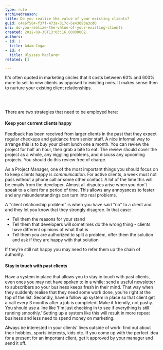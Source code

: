 ```yaml
---
type: rule
archivedreason: 
title: Do you realize the value of your existing clients?
guid: c4a6f564-f37f-473a-817c-6e43093a3cd0
uri: do-you-realize-the-value-of-your-existing-clients
created: 2012-08-30T13:03:16.0000000Z
authors:
- id: 1
  title: Adam Cogan
- id: 4
  title: Ulysses Maclaren
related: []

---
```



<p>
                    It's often quoted in marketing circles that it costs between 60% and 600% more to
                    sell to new clients as opposed to existing ones. It makes sense then to nurture
                    your existing client relationships.
                </p>
<br><excerpt class='endintro'></excerpt><br>
<p>There are two strategies that need to be employed here&#58;</p>
<h4>Keep your current clients happy​</h4>
                <p>Feedback has been received&#160;from larger clients in the past that they expect regular
                    checkups and guidance from senior staff. A nice informal way to arrange this is
                    to buy your client lunch one a month. You can review the project for half an hour,
                    then grab a bite to eat. The review should cover the project as a whole, any niggling
                    problems, and discuss any upcoming projects. You should&#160;do this review free of charge.
                </p>
                <p>
                    As a Project Manager, one of the most important things you should focus on to keep
                    clients happy is <i>communication</i>. For active clients, a week must not pass
                    without a phone call or some other contact. A lot of the time this will be emails
                    from the developer. Almost all disputes arise when you don't speak to a client for
                    a period of time. This allows any annoyances to fester and any misunderstandings
                    can turn into real problems.
                </p>
                <p>
                    A &quot;client relationship problem&quot; is when you have said &quot;no&quot; to
                    a client and and they let you know that they strongly disagree. In that case&#58;
                </p>
                <ul>
                    <li>Tell them the reasons for your stand</li>
                    <li>Tell them that developers will sometimes do the wrong thing - clients have different
                        opinions of what that is</li>
                    <li>Tell them you are authorized to split a problem, offer them the solution and ask if they
                        are happy with that solution</li>
                </ul>
                <p>
                    If they're still not happy you may need to refer them up the chain of authority.
                </p>
                <h4>Stay in touch with past clients</h4>
                <p>
                    Have a system in place that allows you to stay in touch with past clients,
                    even ones you&#160;may not have spoken to in a while&#58; send a useful newsletter
                    to subscribers so your business keeps fresh in their mind. That way when they suddenly
                    realise that they need some work done, you're right at the top of the list. Secondly,
                    have a follow up system in place so that client get a call every 3 months
                    after a job is completed. Make it friendly, not pushy.
                    You should use a line like 'I'm just checking in to see if everything is still running
                    smoothly.' Setting up a system like this will result in more repeat business and
                    less need to spend money on marketing.
                </p>
                <p>
                    Always be interested in your clients' lives outside of work&#58; find out about their hobbies, sports interests, 
                    kids etc. If you come up with the perfect idea for a present for an important client, get it approved by 
                    your manager and send it off.
                </p>


